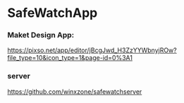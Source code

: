 # SafeWatchApp

### Maket Design App: 

https://pixso.net/app/editor/jBcgJwd_H3ZzYYWbnyjROw?file_type=10&icon_type=1&page-id=0%3A1

### server
https://github.com/winxzone/safewatchserver
